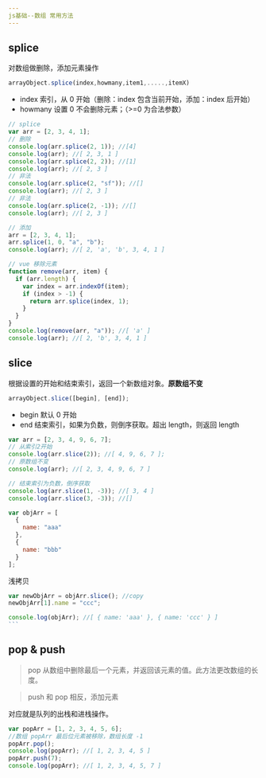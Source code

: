 ```yaml
---
js基础--数组 常用方法
---
```


## splice

对数组做删除，添加元素操作

```js
arrayObject.splice(index,howmany,item1,.....,itemX)
```

- index 索引，从 0 开始（删除：index 包含当前开始，添加：index 后开始）
- howmany 设置 0 不会删除元素；（>=0 为合法参数）

```js
// splice
var arr = [2, 3, 4, 1];
// 删除
console.log(arr.splice(2, 1)); //[4]
console.log(arr); //[ 2, 3, 1 ]
console.log(arr.splice(2, 2)); //[1]
console.log(arr); //[ 2, 3 ]
// 非法
console.log(arr.splice(2, "sf")); //[]
console.log(arr); //[ 2, 3 ]
// 非法
console.log(arr.splice(2, -1)); //[]
console.log(arr); //[ 2, 3 ]

// 添加
arr = [2, 3, 4, 1];
arr.splice(1, 0, "a", "b");
console.log(arr); //[ 2, 'a', 'b', 3, 4, 1 ]

// vue 移除元素
function remove(arr, item) {
  if (arr.length) {
    var index = arr.indexOf(item);
    if (index > -1) {
      return arr.splice(index, 1);
    }
  }
}
console.log(remove(arr, "a")); //[ 'a' ]
console.log(arr); //[ 2, 'b', 3, 4, 1 ]
```

## slice

根据设置的开始和结束索引，返回一个新数组对象。**原数组不变**

```js
arrayObject.slice([begin], [end]);
```

- begin 默认 0 开始
- end 结束索引，如果为负数，则倒序获取。超出 length，则返回 length

```js
var arr = [2, 3, 4, 9, 6, 7];
// 从索引2开始
console.log(arr.slice(2)); //[ 4, 9, 6, 7 ];
// 原数组不变
console.log(arr); //[ 2, 3, 4, 9, 6, 7 ]

// 结束索引为负数，倒序获取
console.log(arr.slice(1, -3)); //[ 3, 4 ]
console.log(arr.slice(3, -3)); //[]

var objArr = [
  {
    name: "aaa"
  },
  {
    name: "bbb"
  }
];
```

浅拷贝

````js
var newObjArr = objArr.slice(); //copy
newObjArr[1].name = "ccc";

console.log(objArr); //[ { name: 'aaa' }, { name: 'ccc' } ]
```
````

## pop & push

> pop 从数组中删除最后一个元素，并返回该元素的值。此方法更改数组的长度。

> push 和 pop 相反，添加元素

对应就是队列的出栈和进栈操作。

```js
var popArr = [1, 2, 3, 4, 5, 6];
//数组 popArr 最后位元素被移除，数组长度 -1
popArr.pop();
console.log(popArr); //[ 1, 2, 3, 4, 5 ]
popArr.push(7);
console.log(popArr); //[ 1, 2, 3, 4, 5, 7 ]
```
